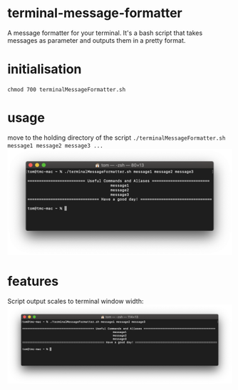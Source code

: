 # terminal-message-formatter
A message formatter for your terminal.
It's a bash script that takes messages as parameter and outputs them in a pretty format.

# initialisation
`chmod 700 terminalMessageFormatter.sh`

# usage
move to the holding directory of the script
`./terminalMessageFormatter.sh message1 message2 message3 ...`
![running the script](./message-formatter-demonstration.png)

# features
Script output scales to terminal window width:
![demonstation](./message-formatter-scaling-demonstration.png)
